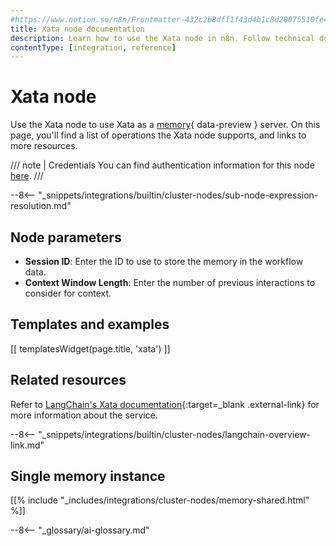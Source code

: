 ```yaml
---
#https://www.notion.so/n8n/Frontmatter-432c2b8dff1f43d4b1c8d20075510fe4
title: Xata node documentation
description: Learn how to use the Xata node in n8n. Follow technical documentation to integrate Xata node into your workflows.
contentType: [integration, reference]
---
```


# Xata node

Use the Xata node to use Xata as a [memory](/glossary.md#ai-memory){ data-preview } server.
On this page, you'll find a list of operations the Xata node supports, and links to more resources.

/// note | Credentials
You can find authentication information for this node [here](/integrations/builtin/credentials/xata.md).
///

--8<-- "_snippets/integrations/builtin/cluster-nodes/sub-node-expression-resolution.md"

## Node parameters

-   **Session ID**: Enter the ID to use to store the memory in the workflow data.
-   **Context Window Length**: Enter the number of previous interactions to consider for context.

## Templates and examples

<!-- see https://www.notion.so/n8n/Pull-in-templates-for-the-integrations-pages-37c716837b804d30a33b47475f6e3780 -->
[[ templatesWidget(page.title, 'xata') ]]

## Related resources

Refer to [LangChain's Xata documentation](https://js.langchain.com/docs/integrations/memory/xata){:target=_blank .external-link} for more information about the service.

--8<-- "_snippets/integrations/builtin/cluster-nodes/langchain-overview-link.md"

## Single memory instance

[[% include "_includes/integrations/cluster-nodes/memory-shared.html" %]]

--8<-- "_glossary/ai-glossary.md"
